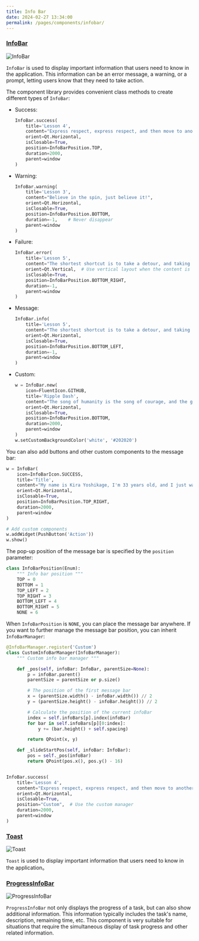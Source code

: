 ```yaml
---
title: Info Bar
date: 2024-02-27 13:34:00
permalink: /pages/components/infobar/
---
```


### [InfoBar](https://pyqt-fluent-widgets.readthedocs.io/en/latest/autoapi/qfluentwidgets/components/widgets/info_bar/index.html)

![InfoBar](/img/components/infobar/InfoBar.png)

`InfoBar` is used to display important information that users need to know in the application. This information can be an error message, a warning, or a prompt, letting users know that they need to take action.

The component library provides convenient class methods to create different types of `InfoBar`:

* Success:
    ```python
    InfoBar.success(
        title='Lesson 4',
        content="Express respect, express respect, and then move to another new stage of spin!",
        orient=Qt.Horizontal,
        isClosable=True,
        position=InfoBarPosition.TOP,
        duration=2000,
        parent=window
    )
    ```

* Warning:
    ```python
    InfoBar.warning(
        title='Lesson 3',
        content="Believe in the spin, just believe it!",
        orient=Qt.Horizontal,
        isClosable=True,
        position=InfoBarPosition.BOTTOM,
        duration=-1,    # Never disappear
        parent=window
    )
    ```

* Failure:
    ```python
    InfoBar.error(
        title='Lesson 5',
        content="The shortest shortcut is to take a detour, and taking a detour is my shortest shortcut.",
        orient=Qt.Vertical,  # Use vertical layout when the content is too long
        isClosable=True,
        position=InfoBarPosition.BOTTOM_RIGHT,
        duration=-1,
        parent=window
    )
    ```

* Message:
    ```python
    InfoBar.info(
        title='Lesson 5',
        content="The shortest shortcut is to take a detour, and taking a detour is my shortest shortcut.",
        orient=Qt.Horizontal,
        isClosable=True,
        position=InfoBarPosition.BOTTOM_LEFT,
        duration=-1,
        parent=window
    )
    ```

* Custom:
    ```python
    w = InfoBar.new(
        icon=FluentIcon.GITHUB,
        title='Ripple Dash',
        content="The song of humanity is the song of courage, and the greatness of humanity is the greatness of courage!",
        orient=Qt.Horizontal,
        isClosable=True,
        position=InfoBarPosition.BOTTOM,
        duration=2000,
        parent=window
    )
    w.setCustomBackgroundColor('white', '#202020')
    ```

You can also add buttons and other custom components to the message bar:
```python
w = InfoBar(
    icon=InfoBarIcon.SUCCESS,
    title='Title',
    content="My name is Kira Yoshikage, I'm 33 years old, and I just want to live a quiet life.",
    orient=Qt.Horizontal,
    isClosable=True,
    position=InfoBarPosition.TOP_RIGHT,
    duration=2000,
    parent=window
)

# Add custom components
w.addWidget(PushButton('Action'))
w.show()
```

The pop-up position of the message bar is specified by the `position` parameter:
```python
class InfoBarPosition(Enum):
    """ Info bar position """
    TOP = 0
    BOTTOM = 1
    TOP_LEFT = 2
    TOP_RIGHT = 3
    BOTTOM_LEFT = 4
    BOTTOM_RIGHT = 5
    NONE = 6
```

When `InfoBarPosition` is `NONE`, you can place the message bar anywhere. If you want to further manage the message bar position, you can inherit `InfoBarManager`:
```python
@InfoBarManager.register('Custom')
class CustomInfoBarManager(InfoBarManager):
    """ Custom info bar manager """

    def _pos(self, infoBar: InfoBar, parentSize=None):
        p = infoBar.parent()
        parentSize = parentSize or p.size()

        # The position of the first message bar
        x = (parentSize.width() - infoBar.width()) // 2
        y = (parentSize.height() - infoBar.height()) // 2

        # Calculate the position of the current infoBar
        index = self.infoBars[p].index(infoBar)
        for bar in self.infoBars[p][0:index]:
            y += (bar.height() + self.spacing)

        return QPoint(x, y)

    def _slideStartPos(self, infoBar: InfoBar):
        pos = self._pos(infoBar)
        return QPoint(pos.x(), pos.y() - 16)


InfoBar.success(
    title='Lesson 4',
    content="Express respect, express respect, and then move to another new stage of spin!",
    orient=Qt.Horizontal,
    isClosable=True,
    position="Custom",  # Use the custom manager
    duration=2000,
    parent=window
)
```

### [Toast](https://qfluentwidgets.com/price)

![Toast](/img/components/infobar/Toast.png)

`Toast` is used to display important information that users need to know in the application。

### [ProgressInfoBar](https://qfluentwidgets.com/price)

![ProgressInfoBar](/img/components/infobar/ProgressInfoBar.png)

`ProgressInfoBar` not only displays the progress of a task, but can also show additional information. This information typically includes the task's name, description, remaining time, etc. This component is very suitable for situations that require the simultaneous display of task progress and other related information.